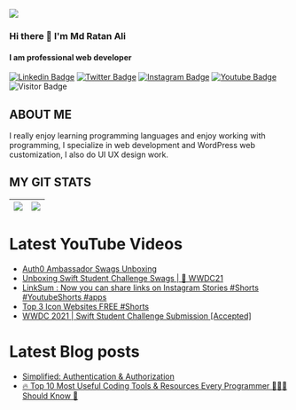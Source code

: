<a href="https://www.linkedin.com/in/mdratanali/"><img align="center" src="![image](https://user-images.githubusercontent.com/83486016/128296929-cb4351e9-e75d-4cd7-837a-07c6939434b4.png)"/></a>

### Hi there 👋 I'm Md Ratan Ali
#### I am professional web developer
[![Linkedin Badge](https://img.shields.io/badge/-mdratanali-blue?style=plastic-square&logo=Linkedin&logoColor=white&link=https://www.linkedin.com/in/mdratanali/)](https://www.linkedin.com/in/mdratanali/)
[![Twitter Badge](https://img.shields.io/badge/-mdratanali-blue?style=plastic-square&logo=twitter&logoColor=white&link=https://www.twitter.com/mdratan_ali)](https://twitter.com/mdratan_ali)
[![Instagram Badge](https://img.shields.io/badge/-mdratanail-blueviolet?style=plastic-square&logo=instagram&logoColor=white&link=https://instagram.com/mdratanail/)](https://www.instagram.com/mdratanail/)
[![Youtube Badge](https://img.shields.io/badge/-mdratanali-red?style=plastic-square&logo=youtube&logoColor=white&link=https://www.youtube.com/mdratanali)](https://www.youtube.com/channel/UC-CsMG_-i1Oq7nnidIxct6Q)
![Visitor Badge](https://visitor-badge.laobi.icu/badge?page_id=mdratan-ali)


## ABOUT ME
I really enjoy learning programming languages and enjoy working with programming, I specialize in web development and WordPress web customization,
I also do UI UX design work.

## MY GIT STATS
<img src="https://github-readme-stats.vercel.app/api?username=dhanrajdc7&&show_icons=true&count_private=true&theme=radical"/>|<img src="https://github-readme-streak-stats.herokuapp.com/?user=dhanrajdc7&theme=radical"/>|
|---|---|


# Latest YouTube Videos
<!-- YOUTUBE:START -->
- [Auth0 Ambassador Swags Unboxing](https://www.youtube.com/watch?v=P3HCGlqIDu8)
- [Unboxing Swift Student Challenge Swags | 🍎  WWDC21](https://www.youtube.com/watch?v=4S8f5qaMbiY)
- [LinkSum : Now you can share links on Instagram Stories #Shorts #YoutubeShorts #apps](https://www.youtube.com/watch?v=WwtiFQi8poc)
- [Top 3 Icon Websites FREE #Shorts](https://www.youtube.com/watch?v=HCvaLkdUZJ0)
- [WWDC 2021 | Swift Student Challenge Submission [Accepted]](https://www.youtube.com/watch?v=gMEdtcLDdGU)
<!-- YOUTUBE:END -->

# Latest Blog posts
<!-- BLOG-POST-LIST:START -->
- [Simplified: Authentication & Authorization](https://dev.to/dhanrajdc7/simplified-authentication-authorization-1nhb)
- [🔥 Top 10 Most Useful Coding Tools & Resources Every Programmer 👨🏻‍💻 Should Know 🤔](https://dev.to/dhanrajdc7/top-10-most-useful-coding-tools-resources-every-programmer-should-know-11nc)
<!-- BLOG-POST-LIST:END -->
